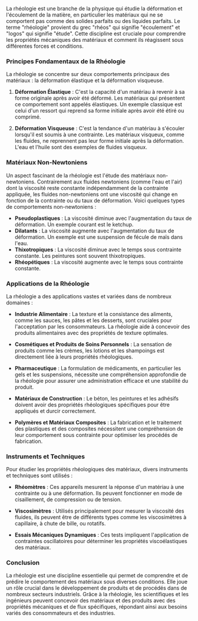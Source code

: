 La rhéologie est une branche de la physique qui étudie la déformation et l'écoulement de la matière, en particulier les matériaux qui ne se comportent pas comme des solides parfaits ou des liquides parfaits. Le terme "rhéologie" provient du grec "rhéos" qui signifie "écoulement" et "logos" qui signifie "étude". Cette discipline est cruciale pour comprendre les propriétés mécaniques des matériaux et comment ils réagissent sous différentes forces et conditions.

### Principes Fondamentaux de la Rhéologie

La rhéologie se concentre sur deux comportements principaux des matériaux : la déformation élastique et la déformation visqueuse.

1. **Déformation Élastique** : C'est la capacité d'un matériau à revenir à sa forme originale après avoir été déformé. Les matériaux qui présentent ce comportement sont appelés élastiques. Un exemple classique est celui d'un ressort qui reprend sa forme initiale après avoir été étiré ou comprimé.

2. **Déformation Visqueuse** : C'est la tendance d'un matériau à s'écouler lorsqu'il est soumis à une contrainte. Les matériaux visqueux, comme les fluides, ne reprennent pas leur forme initiale après la déformation. L'eau et l'huile sont des exemples de fluides visqueux.

### Matériaux Non-Newtoniens

Un aspect fascinant de la rhéologie est l'étude des matériaux non-newtoniens. Contrairement aux fluides newtoniens (comme l'eau et l'air) dont la viscosité reste constante indépendamment de la contrainte appliquée, les fluides non-newtoniens ont une viscosité qui change en fonction de la contrainte ou du taux de déformation. Voici quelques types de comportements non-newtoniens :

- **Pseudoplastiques** : La viscosité diminue avec l'augmentation du taux de déformation. Un exemple courant est le ketchup.
- **Dilatants** : La viscosité augmente avec l'augmentation du taux de déformation. Un exemple est une suspension de fécule de maïs dans l'eau.
- **Thixotropiques** : La viscosité diminue avec le temps sous contrainte constante. Les peintures sont souvent thixotropiques.
- **Rhéopétiques** : La viscosité augmente avec le temps sous contrainte constante.

### Applications de la Rhéologie

La rhéologie a des applications vastes et variées dans de nombreux domaines :

- **Industrie Alimentaire** : La texture et la consistance des aliments, comme les sauces, les pâtes et les desserts, sont cruciales pour l'acceptation par les consommateurs. La rhéologie aide à concevoir des produits alimentaires avec des propriétés de texture optimales.
  
- **Cosmétiques et Produits de Soins Personnels** : La sensation de produits comme les crèmes, les lotions et les shampoings est directement liée à leurs propriétés rhéologiques.
  
- **Pharmaceutique** : La formulation de médicaments, en particulier les gels et les suspensions, nécessite une compréhension approfondie de la rhéologie pour assurer une administration efficace et une stabilité du produit.
  
- **Matériaux de Construction** : Le béton, les peintures et les adhésifs doivent avoir des propriétés rhéologiques spécifiques pour être appliqués et durcir correctement.
  
- **Polymères et Matériaux Composites** : La fabrication et le traitement des plastiques et des composites nécessitent une compréhension de leur comportement sous contrainte pour optimiser les procédés de fabrication.

### Instruments et Techniques

Pour étudier les propriétés rhéologiques des matériaux, divers instruments et techniques sont utilisés :

- **Rhéomètres** : Ces appareils mesurent la réponse d'un matériau à une contrainte ou à une déformation. Ils peuvent fonctionner en mode de cisaillement, de compression ou de tension.
  
- **Viscosimètres** : Utilisés principalement pour mesurer la viscosité des fluides, ils peuvent être de différents types comme les viscosimètres à capillaire, à chute de bille, ou rotatifs.
  
- **Essais Mécaniques Dynamiques** : Ces tests impliquent l'application de contraintes oscillatoires pour déterminer les propriétés viscoélastiques des matériaux.

### Conclusion

La rhéologie est une discipline essentielle qui permet de comprendre et de prédire le comportement des matériaux sous diverses conditions. Elle joue un rôle crucial dans le développement de produits et de procédés dans de nombreux secteurs industriels. Grâce à la rhéologie, les scientifiques et les ingénieurs peuvent concevoir des matériaux et des produits avec des propriétés mécaniques et de flux spécifiques, répondant ainsi aux besoins variés des consommateurs et des industries.